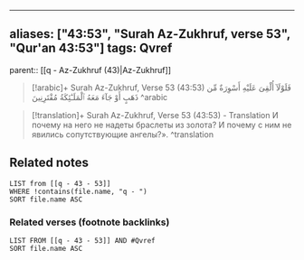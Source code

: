 
---
aliases: ["43:53", "Surah Az-Zukhruf, verse 53", "Qur'an 43:53"]
tags: Qvref
---

parent:: [[q - Az-Zukhruf (43)|Az-Zukhruf]]

> [!arabic]+ Surah Az-Zukhruf, Verse 53 (43:53)
> <span class="quran-arabic">فَلَوْلَآ أُلْقِىَ عَلَيْهِ أَسْوِرَةٌ مِّن ذَهَبٍ أَوْ جَآءَ مَعَهُ ٱلْمَلَـٰٓئِكَةُ مُقْتَرِنِينَ</span>
^arabic

> [!translation]+ Surah Az-Zukhruf, Verse 53 (43:53) - Translation
> И почему на него не надеты браслеты из золота? И почему с ним не явились сопутствующие ангелы?».
^translation



## Related notes
```dataview
LIST from [[q - 43 - 53]]
WHERE !contains(file.name, "q - ")
SORT file.name ASC
```

### Related verses (footnote backlinks)
```dataview
LIST FROM [[q - 43 - 53]] AND #Qvref
SORT file.name ASC
```

